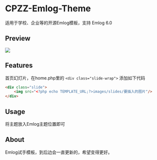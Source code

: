 # CPZZ-Emlog-Theme
 适用于学校、企业等的开源Emlog模板，支持 Emlog 6.0

## Preview

![](https://github.com/icecliffs/cpzz_theme/preview.jpg)

## Features

首页幻灯片，在home.php里的 `<div class="slide-wrap">` 添加如下代码
```html
<div class="slide">
	<img src="<?php echo TEMPLATE_URL;?>images/slides/要插入的图片"/>
</div>
```

## Usage

将主题放入Emlog主题位置即可

## About

Emlog试手模板，到后边会一直更新的，希望变得更好。
